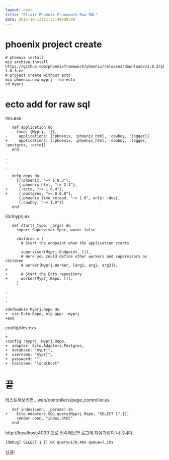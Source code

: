 ```yaml
---
layout: post
title: "Elixir Phoenix Framework Raw SQL"
date: 2015-10-13T11:37:48+09:00
---
```


# phoenix project create

~~~
# phoenix install
mix archive.install https://github.com/phoenixframework/phoenix/releases/download/v1.0.3/phoenix_new-1.0.3.ez
# project create without ecto
mix phoenix.new myprj --no-ecto
cd myprj
~~~

# ecto add for raw sql

mix.exs

~~~
   def application do
     [mod: {Myprj, []},
-     applications: [:phoenix, :phoenix_html, :cowboy, :logger]]
+     applications: [:phoenix, :phoenix_html, :cowboy, :logger, :postgrex, :ecto]]
   end

.
.
.

   defp deps do
     [{:phoenix, "~> 1.0.3"},
      {:phoenix_html, "~> 2.1"},
+     {:ecto, "~> 1.0.4"},
+     {:postgrex, ">= 0.0.0"},
      {:phoenix_live_reload, "~> 1.0", only: :dev},
      {:cowboy, "~> 1.0"}]
   end
~~~

lib/myprj.ex

~~~
   def start(_type, _args) do
     import Supervisor.Spec, warn: false

     children = [
       # Start the endpoint when the application starts

       supervisor(Myprj.Endpoint, []),
       # Here you could define other workers and supervisors as children
       # worker(Myprj.Worker, [arg1, arg2, arg3]),
+
+      # Start the Ecto repository
+      worker(Myprj.Repo, []),
     ]

.
.
.

+defmodule Myprj.Repo do
+  use Ecto.Repo, otp_app: :myprj
+end
~~~



config/dev.exs

~~~
+
+config :myprj, Myprj.Repo,
+  adapter: Ecto.Adapters.Postgres,
+  database: "myprj",
+  username: "myprj",
+  password: "",
+  hostname: "localhost"

~~~


# 끝

테스트해보려면..
web/controllers/page_controller.ex

~~~
   def index(conn, _params) do
+    Ecto.Adapters.SQL.query(Myprj.Repo, "SELECT 1",[])
     render conn, "index.html"
   end
~~~


http://localhost:4000 으로 접속해보면 로그에 다음과같이 나옵니다.

~~~
[debug] SELECT 1 [] OK query=170.4ms queue=7.1ms
~~~


성공!
